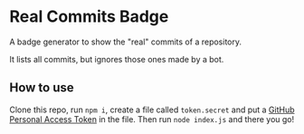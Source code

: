 # Real Commits Badge
A badge generator to show the "real" commits of a repository.

It lists all commits, but ignores those ones made by a bot.

## How to use
Clone this repo, run `npm i`, create a file called `token.secret` and put a [GitHub Personal Access Token](https://github.com/settings/tokens/) in the file. Then run `node index.js` and there you go!